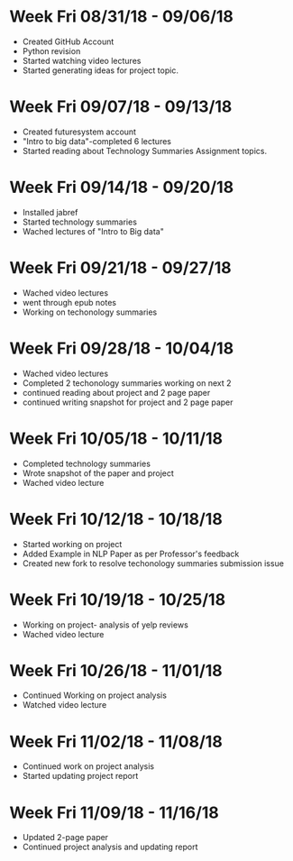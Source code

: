 Week Fri 08/31/18 - 09/06/18
======
* Created GitHub Account
* Python revision
* Started watching video lectures
* Started generating ideas for project topic.
# Week Fri 09/07/18 - 09/13/18

* Created futuresystem account
* "Intro to big data"-completed 6 lectures
* Started reading about Technology Summaries Assignment topics.
# Week Fri 09/14/18 - 09/20/18
* Installed jabref
* Started technology summaries
* Wached lectures of "Intro to Big data"
# Week Fri 09/21/18 - 09/27/18
* Wached video lectures
* went through epub notes
* Working on techonology summaries
# Week Fri 09/28/18 - 10/04/18
* Wached video lectures
* Completed 2 techonology summaries working on next 2
* continued reading about project and 2 page paper
* continued writing snapshot for project and 2 page paper
# Week Fri 10/05/18 - 10/11/18
* Completed technology summaries
* Wrote snapshot of the paper and project
* Wached video lecture
# Week Fri 10/12/18 - 10/18/18
* Started working on project 
* Added Example in NLP Paper as per Professor's feedback
* Created new fork to resolve techonology summaries submission issue
# Week Fri 10/19/18 - 10/25/18
* Working on project- analysis of yelp reviews
* Wached video lecture
# Week Fri 10/26/18 - 11/01/18
* Continued Working on project analysis
* Watched video lecture
# Week Fri 11/02/18 - 11/08/18
* Continued work on project analysis
* Started updating project report
# Week Fri 11/09/18 - 11/16/18
* Updated 2-page paper
* Continued project analysis and updating report
